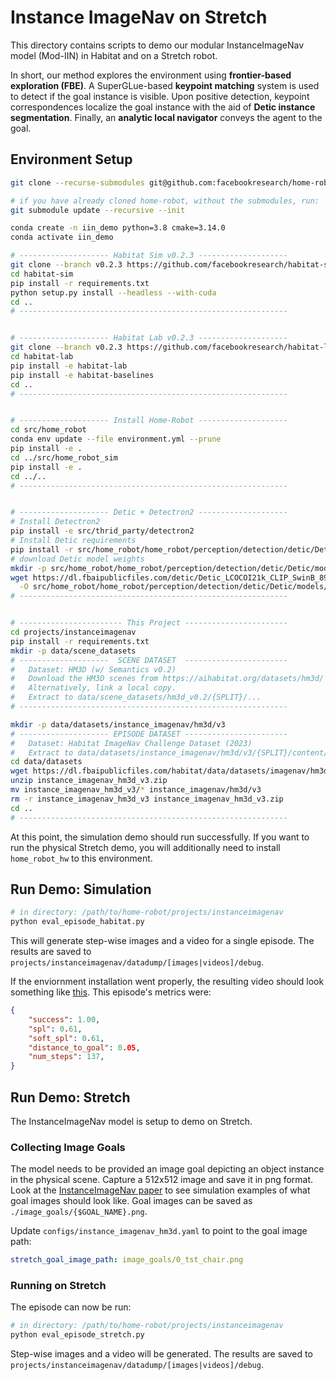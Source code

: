 # Instance ImageNav on Stretch

This directory contains scripts to demo our modular InstanceImageNav model (Mod-IIN) in Habitat and on a Stretch robot.

In short, our method explores the environment using **frontier-based exploration (FBE)**. A SuperGLue-based **keypoint matching** system is used to detect if the goal instance is visible. Upon positive detection, keypoint correspondences localize the goal instance with the aid of **Detic instance segmentation**. Finally, an **analytic local navigator** conveys the agent to the goal.

## Environment Setup

```bash
git clone --recurse-submodules git@github.com:facebookresearch/home-robot.git

# if you have already cloned home-robot, without the submodules, run:
git submodule update --recursive --init

conda create -n iin_demo python=3.8 cmake=3.14.0
conda activate iin_demo

# -------------------- Habitat Sim v0.2.3 --------------------
git clone --branch v0.2.3 https://github.com/facebookresearch/habitat-sim.git
cd habitat-sim
pip install -r requirements.txt
python setup.py install --headless --with-cuda
cd ..
# ------------------------------------------------------------


# -------------------- Habitat Lab v0.2.3 --------------------
git clone --branch v0.2.3 https://github.com/facebookresearch/habitat-lab.git
cd habitat-lab
pip install -e habitat-lab
pip install -e habitat-baselines
cd ..
# ------------------------------------------------------------


# -------------------- Install Home-Robot --------------------
cd src/home_robot
conda env update --file environment.yml --prune
pip install -e .
cd ../src/home_robot_sim
pip install -e .
cd ../..
# ------------------------------------------------------------


# -------------------- Detic + Detectron2 --------------------
# Install Detectron2
pip install -e src/thrid_party/detectron2
# Install Detic requirements
pip install -r src/home_robot/home_robot/perception/detection/detic/Detic/requirements.txt
# download Detic model weights
mkdir -p src/home_robot/home_robot/perception/detection/detic/Detic/models
wget https://dl.fbaipublicfiles.com/detic/Detic_LCOCOI21k_CLIP_SwinB_896b32_4x_ft4x_max-size.pth \
  -O src/home_robot/home_robot/perception/detection/detic/Detic/models/Detic_LCOCOI21k_CLIP_SwinB_896b32_4x_ft4x_max-size.pth
# ------------------------------------------------------------


# ----------------------- This Project -----------------------
cd projects/instanceimagenav
pip install -r requirements.txt
mkdir -p data/scene_datasets
# --------------------  SCENE DATASET  -----------------------
#   Dataset: HM3D (w/ Semantics v0.2)
#   Download the HM3D scenes from https://aihabitat.org/datasets/hm3d/ 
#   Alternatively, link a local copy.
#   Extract to data/scene_datasets/hm3d_v0.2/{SPLIT}/...
# ------------------------------------------------------------

mkdir -p data/datasets/instance_imagenav/hm3d/v3
# -------------------- EPISODE DATASET -----------------------
#   Dataset: Habitat ImageNav Challenge Dataset (2023) 
#   Extract to data/datasets/instance_imagenav/hm3d/v3/{SPLIT}/content/{SCENE}.json.gz
cd data/datasets
wget https://dl.fbaipublicfiles.com/habitat/data/datasets/imagenav/hm3d/v3/instance_imagenav_hm3d_v3.zip
unzip instance_imagenav_hm3d_v3.zip
mv instance_imagenav_hm3d_v3/* instance_imagenav/hm3d/v3
rm -r instance_imagenav_hm3d_v3 instance_imagenav_hm3d_v3.zip
cd ..
# ------------------------------------------------------------
```

At this point, the simulation demo should run successfully. If you want to run the physical Stretch demo, you will additionally need to install `home_robot_hw` to this environment.

## Run Demo: Simulation

```bash
# in directory: /path/to/home-robot/projects/instanceimagenav
python eval_episode_habitat.py
```

This will generate step-wise images and a video for a single episode. The results are saved to `projects/instanceimagenav/datadump/[images|videos]/debug`.

If the enviornment installation went properly, the resulting video should look something like [this](https://drive.google.com/file/d/1g8RJNdQPGKkYRHWaYc56v5TksmeGR_ra/view?usp=share_link). This episode's metrics were:

```json
{
    "success": 1.00,
    "spl": 0.61,
    "soft_spl": 0.61,
    "distance_to_goal": 0.05,
    "num_steps": 137,
}
```

## Run Demo: Stretch

The InstanceImageNav model is setup to demo on Stretch.

### Collecting Image Goals

The model needs to be provided an image goal depicting an object instance in the physical scene. Capture a 512x512 image and save it in png format. Look at the [InstanceImageNav paper](https://arxiv.org/abs/2211.15876) to see simulation examples of what goal images should look like. Goal images can be saved as `./image_goals/{$GOAL_NAME}.png`.

Update `configs/instance_imagenav_hm3d.yaml` to point to the goal image path:

```yaml
stretch_goal_image_path: image_goals/0_tst_chair.png
```

### Running on Stretch

The episode can now be run:

```bash
# in directory: /path/to/home-robot/projects/instanceimagenav
python eval_episode_stretch.py
```

Step-wise images and a video will be generated. The results are saved to `projects/instanceimagenav/datadump/[images|videos]/debug`.
